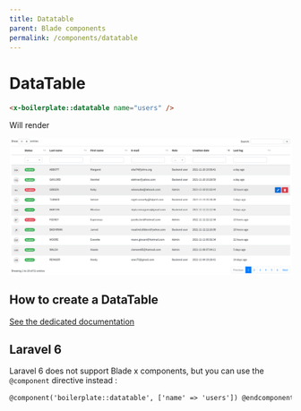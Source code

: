 ```yaml
---
title: Datatable
parent: Blade components
permalink: /components/datatable
---
```


# DataTable

```html
<x-boilerplate::datatable name="users" />
```

Will render

![](../assets/img/components/datatable.png)

## How to create a DataTable

[See the dedicated documentation](../datatables/create)

## Laravel 6

Laravel 6 does not support Blade x components, but you can use the `@component` directive instead :

```html
@component('boilerplate::datatable', ['name' => 'users']) @endcomponent
```